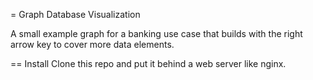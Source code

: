 = Graph Database Visualization

A small example graph for a banking use case that builds with the right arrow key to cover more data elements.

== Install
Clone this repo and put it behind a web server like nginx.
